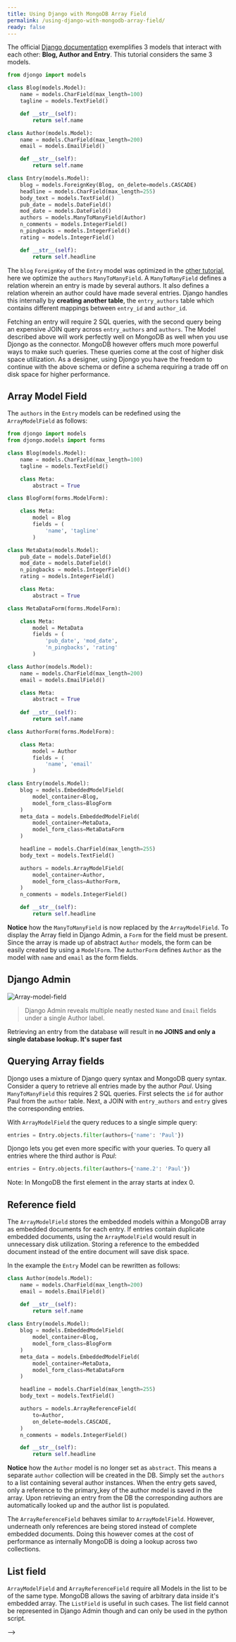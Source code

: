 ```yaml
---
title: Using Django with MongoDB Array Field
permalink: /using-django-with-mongodb-array-field/
ready: false
---
```


The official [Django documentation](https://docs.djangoproject.com/en/2.0/topics/db/queries/) exemplifies 3 models that interact with each other: **Blog, Author and Entry**. This tutorial considers the same 3 models.

```python
from djongo import models

class Blog(models.Model):
    name = models.CharField(max_length=100)
    tagline = models.TextField()

    def __str__(self):
        return self.name

class Author(models.Model):
    name = models.CharField(max_length=200)
    email = models.EmailField()

    def __str__(self):
        return self.name

class Entry(models.Model):
    blog = models.ForeignKey(Blog, on_delete=models.CASCADE)
    headline = models.CharField(max_length=255)
    body_text = models.TextField()
    pub_date = models.DateField()
    mod_date = models.DateField()
    authors = models.ManyToManyField(Author)
    n_comments = models.IntegerField()
    n_pingbacks = models.IntegerField()
    rating = models.IntegerField()

    def __str__(self):
        return self.headline
```

The `blog` `ForeignKey` of the `Entry` model was optimized in the [other tutorial](/djongo/integrating-django-with-mongodb/), here we optimize the `authors` `ManyToManyField`. A `ManyToManyField` defines a relation wherein an entry is made by several authors. It also defines a relation wherein an author could have made several entries. Django handles this internally by **creating another table**, the `entry_authors` table which contains different mappings between  `entry_id` and `author_id`. 

Fetching an entry will require 2 SQL queries, with the second query being an expensive JOIN query across `entry_authors` and `authors`. The Model described above will work perfectly well on MongoDB as well when you use Djongo as the connector. MongoDB however offers much more powerful ways to make such queries. These queries come at the cost of higher disk space utilization. As a designer, using Djongo you have the freedom to continue with the above schema or define a schema requiring a trade off on disk space for higher performance.  

## Array Model Field

The `authors` in the `Entry` models can be redefined using the `ArrayModelField` as follows:

```python
from djongo import models
from djongo.models import forms

class Blog(models.Model):
    name = models.CharField(max_length=100)
    tagline = models.TextField()

    class Meta:
        abstract = True

class BlogForm(forms.ModelForm):

    class Meta:
        model = Blog
        fields = (
            'name', 'tagline'
        )

class MetaData(models.Model):
    pub_date = models.DateField()
    mod_date = models.DateField()
    n_pingbacks = models.IntegerField()
    rating = models.IntegerField()

    class Meta:
        abstract = True

class MetaDataForm(forms.ModelForm):

    class Meta:
        model = MetaData
        fields = (
            'pub_date', 'mod_date',
            'n_pingbacks', 'rating'
        )

class Author(models.Model):
    name = models.CharField(max_length=200)
    email = models.EmailField()

    class Meta:
        abstract = True
        
    def __str__(self):
        return self.name

class AuthorForm(forms.ModelForm):

    class Meta:
        model = Author
        fields = (
            'name', 'email'
        )

class Entry(models.Model):
    blog = models.EmbeddedModelField(
        model_container=Blog,
        model_form_class=BlogForm
    )
    meta_data = models.EmbeddedModelField(
        model_container=MetaData,
        model_form_class=MetaDataForm
    )

    headline = models.CharField(max_length=255)
    body_text = models.TextField()

    authors = models.ArrayModelField(
        model_container=Author,
        model_form_class=AuthorForm,
    )
    n_comments = models.IntegerField()

    def __str__(self):
        return self.headline

```

**Notice** how the `ManyToManyField` is now replaced by the `ArrayModelField`. To display the Array field in Django Admin, a `Form` for the field must be present. Since the array is made up of abstract `Author` models, the form can be easily created by using a `ModelForm`.  The `AuthorForm` defines `Author` as the model with `name` and `email` as the form fields.

## Django Admin

![Array-model-field](/djongo/assets/images/array-model-field.png)

> Django Admin reveals multiple neatly nested `Name` and `Email` fields under a single Author label.

Retrieving an entry from the database will result in **no JOINS and only a single database lookup. It's super fast**   

## Querying Array fields

Djongo uses a mixture of Django query syntax and MongoDB query syntax. Consider a query to retrieve all entries made by the author *Paul*. Using `ManyToManyField` this requires 2 SQL queries. First selects the `id` for author Paul from the `author` table. Next, a JOIN with `entry_authors` and `entry` gives the corresponding entries. 
 
With `ArrayModelField` the query reduces to a single simple query:   

```python
entries = Entry.objects.filter(authors={'name': 'Paul'})
```

Djongo lets you get even more specific with your queries. To query all entries where the third author is *Paul*:

```python
entries = Entry.objects.filter(authors={'name.2': 'Paul'})
```
Note: In MongoDB the first element in the array starts at index 0.


## Reference field

The `ArrayModelField` stores the embedded models within a MongoDB array as embedded documents for each entry. If entries contain duplicate embedded documents, using the `ArrayModelField` would result in unnecessary disk utilization. Storing a reference to the embedded document instead of the entire document will save disk space.

In the example the `Entry` Model can be rewritten as follows:

```python
class Author(models.Model):
    name = models.CharField(max_length=200)
    email = models.EmailField()

    def __str__(self):
        return self.name
        
class Entry(models.Model):
    blog = models.EmbeddedModelField(
        model_container=Blog,
        model_form_class=BlogForm
    )
    meta_data = models.EmbeddedModelField(
        model_container=MetaData,
        model_form_class=MetaDataForm
    )

    headline = models.CharField(max_length=255)
    body_text = models.TextField()

    authors = models.ArrayReferenceField(
        to=Author,
        on_delete=models.CASCADE,
    )
    n_comments = models.IntegerField()

    def __str__(self):
        return self.headline

``` 
**Notice** how the `Author` model is no longer set as `abstract`. This means a separate `author` collection will be created in the DB. Simply set the `authors` to a list containing several author instances. When the entry gets saved, only a reference to the primary_key of the author model is saved in the array. Upon retrieving an entry from the DB the corresponding authors are automatically looked up and the author list is populated.
 
 The `ArrayReferenceField` behaves similar to `ArrayModelField`. However, underneath only references are being stored instead of complete embedded documents. Doing this however comes at the cost of performance as internally MongoDB is doing a lookup across two collections.  
 
## List field 

`ArrayModelField` and `ArrayReferenceField` require all Models in the list to be of the same type. MongoDB allows the saving of arbitrary data inside it's embedded array. The `ListField` is useful in such cases. The list field cannot be represented in Django Admin though and can only be used in the python script.


-->